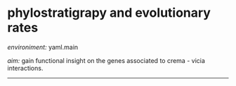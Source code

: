 # phylostratigrapy and evolutionary rates


*environiment:* yaml.main


*aim:* gain functional insight on the genes associated to crema - vicia interactions.


---



